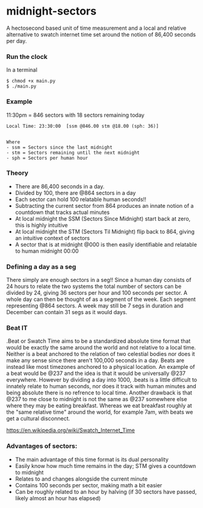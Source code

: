 # midnight-sectors
A hectosecond based unit of time measurement and a local and relative alternative to swatch internet time set around the notion of 86,400 seconds per day. 

### Run the clock
In a terminal
```
$ chmod +x main.py
$ ./main.py
```

### Example
11:30pm = 846 sectors with 18 sectors remaining today
```
Local Time: 23:30:00  [ssm @846.00 stm @18.00 (sph: 36)]


Where
- ssm = Sectors since the last midnight
- stm = Sectors remaining until the next midnight
- sph = Sectors per human hour
```

### Theory
- There are 86,400 seconds in a day.
- Divided by 100, there are @864 sectors in a day
- Each sector can hold 100 relatable human seconds!!
- Subtracting the current sector from 864 produces an innate notion of a countdown that tracks actual minutes
- At local midnight the SSM (Sectors Since Midnight) start back at zero, this is highly intuitive
- At local midnight the STM (Sectors Til Midnight) flip back to 864, giving an intuitive context of sectors
- A sector that is at midnight @000 is then easily identifiable and relatable to human midnight 00:00

### Defining a day as a seg
There simply are enough sectors in a seg!! Since a human day consists of 24 hours to relate the two systems the total number of sectors can be divided by 24, giving 36 sectors per hour and 100 seconds per sector. A whole day can then be thought of as a segment of the week. Each segment representing @864 sectors. A week may still be 7 segs in duration and December can contain 31 segs as it would days.

### Beat IT
.Beat or Swatch Time aims to be a standardized absolute time format that would be exactly the same around the world and not relative to a local time. Neither is a beat anchored to the relation of two celestial bodies nor does it make any sense since there aren't 100,000 seconds in a day. Beats are instead like most timezones anchored to a physical location. An example of a beat would be @237 and the idea is that it would be universally @237 everywhere. However by dividing a day into 1000, .beats is a little difficult to innately relate to human seconds, nor does it track with human minutes and being absolute there is no refrence to local time. Another drawback is that @237 to me close to midnight is not the same as @237 somewhere else where they may be eating breakfast. Whereas we eat breakfast roughly at the "same relative time" around the world, for example 7am, with beats we get a cultural disconnect. 

https://en.wikipedia.org/wiki/Swatch_Internet_Time

### Advantages of sectors:
- The main advantage of this time format is its dual personality 
- Easily know how much time remains in the day; STM gives a countdown to midnight
- Relates to and changes alongside the current minute
- Contains 100 seconds per sector, making math a bit easier
- Can be roughly related to an hour by halving (if 30 sectors have passed, likely almost an hour has elapsed)
